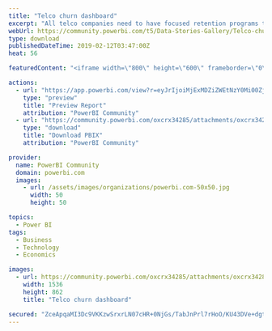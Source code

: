 ```yaml
---
title: "Telco churn dashboard"
excerpt: "All telco companies need to have focused retention programs to mitigate the risk of losing customers by profiling and predicting churners and taking"
webUrl: https://community.powerbi.com/t5/Data-Stories-Gallery/Telco-churn-dashboard/m-p/621679
type: download
publishedDateTime: 2019-02-12T03:47:00Z
heat: 56

featuredContent: "<iframe width=\"800\" height=\"600\" frameborder=\"0\" src=\"https://app.powerbi.com/view?r=eyJrIjoiMjExMDZiZWEtNzY0Mi00ZjJiLTlkYzAtMmY1ZjJjYmQyZjQ0IiwidCI6ImU3NjJmZmZmLTlmMjctNGFjNy04MmFiLTBmMTg0ZmIwMjkyMyIsImMiOjh9\"></iframe>"

actions:
  - url: "https://app.powerbi.com/view?r=eyJrIjoiMjExMDZiZWEtNzY0Mi00ZjJiLTlkYzAtMmY1ZjJjYmQyZjQ0IiwidCI6ImU3NjJmZmZmLTlmMjctNGFjNy04MmFiLTBmMTg0ZmIwMjkyMyIsImMiOjh9"
    type: "preview"
    title: "Preview Report"
    attribution: "PowerBI Community"
  - url: "https://community.powerbi.com/oxcrx34285/attachments/oxcrx34285/DataStoriesGallery/2480/2/telco_churn.pbix"
    type: "download"
    title: "Download PBIX"
    attribution: "PowerBI Community"

provider:
  name: PowerBI Community
  domain: powerbi.com
  images:
    - url: /assets/images/organizations/powerbi.com-50x50.jpg
      width: 50
      height: 50

topics:
  - Power BI
tags:
  - Business
  - Technology
  - Economics

images:
  - url: https://community.powerbi.com/oxcrx34285/attachments/oxcrx34285/DataStoriesGallery/2480/1/thumbnail.PNG
    width: 1536
    height: 862
    title: "Telco churn dashboard"

secured: "ZceApqaMI3Dc9VKKzwSrxrLN07cHR+0NjGs/TabJnPrl7rHoO/KU43DVe+dgt/IFD4Q8mVzeu/ZlXq9X3I+SOsfY8k4Ql2Y9deGSVlR25jzrW2V6TszvmQ0dKEBswOpK18VsU7QSD4+7hlkS9V+wS029VrwMJog9TnHireq9YNdx2SKqqzmjyT84LUphB6q0aST+7f3XQZNYxH4l+GlxoBfvUZccUhsDx4sk5NZH69x8ywG6NOz/+/gKH7fAjFXy51tTMBUPwO40HbdYzAb0ULklxMxlwhkdu90+gb/ej0iZnpsWxlBjSBIXrG8jH43/vr0e6CexFfoa0S1c46aoSSlK/rWCfyM29kESFHwCMuYUqChT0SBVQXvTrz/GHqbH0zAQb1MPTrOfGH0ba0Lxf4axuu/VnrDbL+l+5P7Sp8o=;YO/3olG+GKP1AJl8mHu/gg=="
---
```


